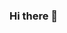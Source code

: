 ### Hi there 👋

<!--
**srushti98/srushti98** is a ✨ _special_ ✨ repository because its `README.md` (this file) appears on your GitHub profile.


- 🔭 I’m currently working as a **Software Engineer**
- 🌱 I’m currently experimenting with deep learning.
- 👯 I’m looking to collaborate on Machine learning and deep learning projects
- 📫 How to reach me:
         |LinkedIn|
         ----------
         |[linkedin profile](https://www.linkedin.com/in/srushti-pawar-783b91166)|
